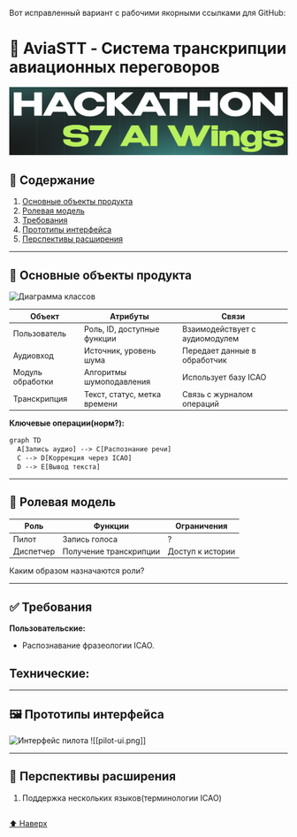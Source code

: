Вот исправленный вариант с рабочими якорными ссылками для GitHub:
# 🛫 AviaSTT - Система транскрипции авиационных переговоров

![Логотип AviaSTT](Desc/AirSTT.png)

## 📌 Содержание
1. [Основные объекты продукта](#-основные-объекты-продукта)
2. [Ролевая модель](#-ролевая-модель)
3. [Требования](#-требования)
4. [Прототипы интерфейса](#-прототипы-интерфейса)
5. [Перспективы расширения](#-перспективы-расширения)

---

## 🧩 Основные объекты продукта

![Диаграмма классов](Desc/class_diagram.png)

| Объект           | Атрибуты                     | Связи                          |
|------------------|------------------------------|--------------------------------|
| Пользователь     | Роль, ID, доступные функции  | Взаимодействует с аудиомодулем |
| Аудиовход        | Источник, уровень шума       | Передает данные в обработчик   |
| Модуль обработки | Алгоритмы шумоподавления     | Использует базу ICAO           |
| Транскрипция     | Текст, статус, метка времени | Связь с журналом операций      |

**Ключевые операции(норм?):**
```mermaid
graph TD
  A[Запись аудио] --> C[Распознание речи]
  C --> D[Коррекция через ICAO]
  D --> E[Вывод текста]
```

---

## 👥 Ролевая модель

| Роль      | Функции                | Ограничения      |
| --------- | ---------------------- | ---------------- |
| Пилот     | Запись голоса          | ?                |
| Диспетчер | Получение транскрипции | Доступ к истории |
Каким образом назначаются роли?

---

## ✅ Требования

**Пользовательские:**
- Распознавание фразеологии ICAO.

**Технические:**
- 

---

## 🖼️ Прототипы интерфейса

![Интерфейс пилота](Desc/pilot_ui.png)
![[pilot-ui.png]]

---

## 🚀 Перспективы расширения

1. Поддержка нескольких языков(терминологии ICAO)
##  
##

[⬆ Наверх](#-aviaSTT---система-транскрипции-авиационных-переговоров)
